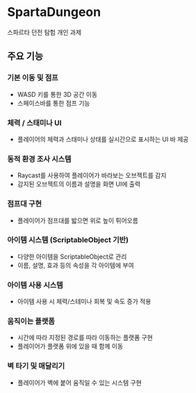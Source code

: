 # SpartaDungeon
스파르타 던전 탐험 개인 과제

## 주요 기능

### 기본 이동 및 점프
- WASD 키를 통한 3D 공간 이동
- 스페이스바를 통한 점프 기능

### 체력 / 스태미나 UI
- 플레이어의 체력과 스태미나 상태를 실시간으로 표시하는 UI 바 제공

### 동적 환경 조사 시스템
- Raycast를 사용하여 플레이어가 바라보는 오브젝트를 감지
- 감지된 오브젝트의 이름과 설명을 화면 UI에 출력

### 점프대 구현
- 플레이어가 점프대를 밟으면 위로 높이 튀어오름

### 아이템 시스템 (ScriptableObject 기반)
- 다양한 아이템을 ScriptableObject로 관리
- 이름, 설명, 효과 등의 속성을 각 아이템에 부여

### 아이템 사용 시스템
- 아이템 사용 시 체력/스테미나 회복 및 속도 증가 적용

### 움직이는 플랫폼
- 시간에 따라 지정된 경로를 따라 이동하는 플랫폼 구현
- 플레이어가 플랫폼 위에 있을 때 함께 이동

### 벽 타기 및 매달리기
- 플레이어가 벽에 붙어 움직일 수 있는 시스템 구현
